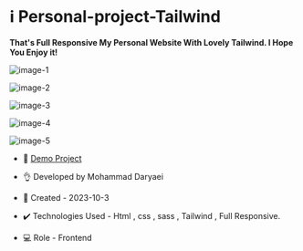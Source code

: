 # ℹ️ Personal-project-Tailwind 

**That's Full Responsive My Personal Website With Lovely Tailwind. I Hope You Enjoy it!**

![image-1](https://github.com/Mohammad-Daryaei/Personal-Tailwind/assets/149871548/42be3774-6bbb-4c63-a651-854e3567ace7)

![image-2](https://github.com/Mohammad-Daryaei/Personal-Tailwind/assets/149871548/faf8880d-cc92-4d75-bca8-6d4601607e64)

![image-3](https://github.com/Mohammad-Daryaei/Personal-Tailwind/assets/149871548/1bca4fec-b211-4ae9-aa83-01ed4f5535d8)

![image-4](https://github.com/Mohammad-Daryaei/Personal-Tailwind/assets/149871548/908d42bc-e61a-480e-9f9f-bba7f0c08ea6)

![image-5](https://github.com/Mohammad-Daryaei/Personal-Tailwind/assets/149871548/87edebad-81dd-4255-888c-6e5a1c3160be)

- 🔗 [Demo Project]( https://mohammad-daryaei.github.io/Personal-Tailwind/)

- 👌 Developed by Mohammad Daryaei

- 📆 Created - 2023-10-3

- ✔️ Technologies Used - Html , css , sass , Tailwind , Full Responsive.

- 💻 Role - Frontend
